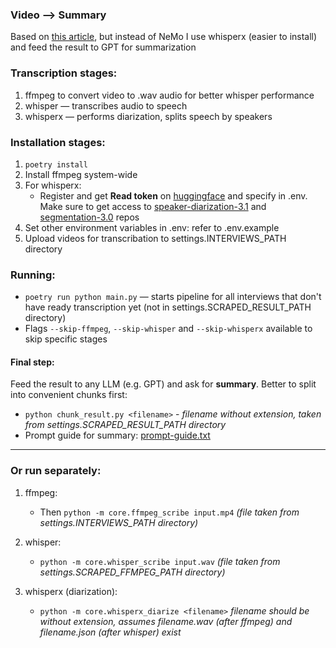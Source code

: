 ### Video —> Summary
Based on [this article](https://habr.com/ru/companies/alfa/articles/909498/), but instead of NeMo I use whisperx (easier to install) and feed the result to GPT for summarization

### Transcription stages:
1. ffmpeg to convert video to .wav audio for better whisper performance
2. whisper — transcribes audio to speech
3. whisperx — performs diarization, splits speech by speakers

### Installation stages:
1. `poetry install`
2. Install ffmpeg system-wide
3. For whisperx:
   - Register and get **Read token** on [huggingface](https://huggingface.co/settings/tokens) and specify in .env. Make sure to get access to [speaker-diarization-3.1](https://huggingface.co/pyannote/speaker-diarization-3.1) and [segmentation-3.0](https://huggingface.co/pyannote/segmentation-3.0) repos
4. Set other environment variables in .env: refer to .env.example
5. Upload videos for transcribation to settings.INTERVIEWS_PATH directory

### Running:
- `poetry run python main.py` — starts pipeline for all interviews that don't have ready transcription yet (not in settings.SCRAPED_RESULT_PATH directory)
- Flags `--skip-ffmpeg`, `--skip-whisper` and `--skip-whisperx` available to skip specific stages

#### Final step:
Feed the result to any LLM (e.g. GPT) and ask for **summary**. Better to split into convenient chunks first:
   - `python chunk_result.py <filename>` - *filename without extension, taken from settings.SCRAPED_RESULT_PATH directory*
- Prompt guide for summary: [prompt-guide.txt](prompt-guide.txt)
---

### Or run separately:

1. ffmpeg:
   - Then `python -m core.ffmpeg_scribe input.mp4` *(file taken from settings.INTERVIEWS_PATH directory)*

2. whisper:
   - `python -m core.whisper_scribe input.wav` *(file taken from settings.SCRAPED_FFMPEG_PATH directory)*

3. whisperx (diarization):
   - `python -m core.whisperx_diarize <filename>` *filename should be without extension, assumes filename.wav (after ffmpeg) and filename.json (after whisper) exist*
